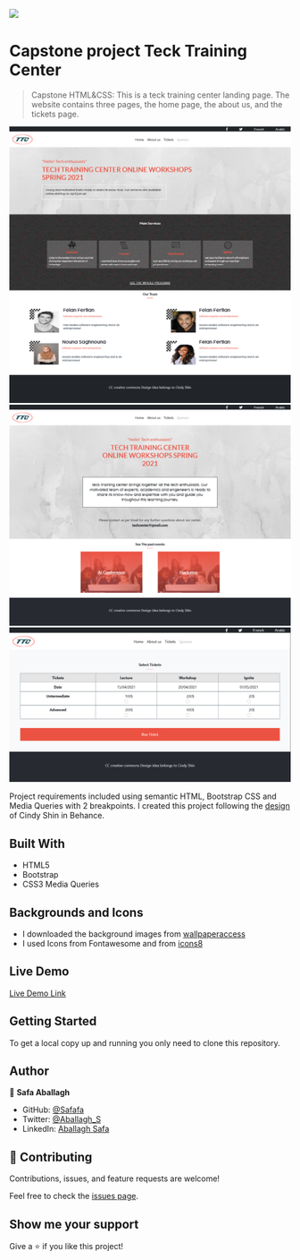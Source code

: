 ![](https://img.shields.io/badge/Microverse-blueviolet)

# Capstone project Teck Training Center

> Capstone HTML&CSS: This is a teck training center landing page.
The website contains three pages, the home page, the about us, and the tickets page.

![screenshot](images/homelg.png)
![screenshot](images/aboutlg.png)
![screenshot](images/tickets.png)

Project requirements included using semantic HTML, Bootstrap CSS and Media Queries with 2 breakpoints.
I created this project following the [design](https://www.behance.net/gallery/29845175/CC-Global-Summit-2015) of Cindy Shin in Behance.


## Built With

- HTML5
- Bootstrap
- CSS3 Media Queries

## Backgrounds and Icons 
- I downloaded the background images from [wallpaperaccess](https://wallpaperaccess.com/)
- I used Icons from Fontawesome and from [icons8](https://icons8.com/)

## Live Demo

[Live Demo Link](https://safafa.github.io/capstone-training-center/index.html)

## Getting Started

To get a local copy up and running you only need to clone this repository.

## Author

👤 **Safa Aballagh**

- GitHub: [@Safafa](https://github.com/safafa)
- Twitter: [@Aballagh_S](https://twitter.com/Aballagh_S)
- LinkedIn: [Aballagh Safa](https://www.linkedin.com/in/aballaghsafa/)

## 🤝 Contributing

Contributions, issues, and feature requests are welcome!

Feel free to check the [issues page](https://github.com/safafa/capstone-training-center/issues/4).

## Show me your support

Give a ⭐️ if you like this project!

